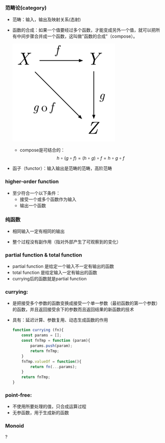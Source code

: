 

### 范畴论(category)

+ 范畴：输入，输出及映射关系(态射)

+ 函数的合成：如果一个值要经过多个函数，才能变成另外一个值，就可以把所有中间步骤合并成一个函数，这叫做"函数的合成"（compose）。

  ![compose](../resource/compose.png)

  + compose是可结合的：
    $$
    h∘(g∘f) = (h∘g)∘f = h∘g∘f
    $$

  

+ 函子（functor）：输入输出是范畴的范畴，高阶范畴

### higher-order function

+ 至少符合一个以下条件：
  + 接受一个或多个函数作为输入
  + 输出一个函数



### 纯函数

+ 相同输入一定有相同的输出

+ 整个过程没有副作用（指对外部产生了可观察到的变化）

  

### partial function & total function

- partial function 是给定一个输入不一定有输出的函数
- total function 是给定输入一定有输出的函数
- currying后的函数就是partial function

### 	currying:

- 是把接受多个参数的函数变换成接受一个单一参数（最初函数的第一个参数）的函数，并且返回接受余下的参数而且返回结果的新函数的技术

- 具有：延迟计算、参数复用、动态生成函数的作用

  ```js
  function currying (fn){
      const params = [];
      const fnTmp = function (param){
          params.push(param);
          return fnTmp;
      }
      fnTmp.valueOf = function(){
          return fn(...params);
      }
      return fnTmp;
  }
  ```

  

### point-free:

+ 不使用所要处理的值，只合成运算过程
+ 无参函数，用于生成新的函数



### Monoid

?